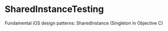 SharedInstanceTesting
=====================

Fundamental iOS design patterns: SharedInstance (Singleton in Objective C)
